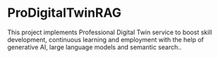 # ProDigitalTwinRAG
This project implements Professional Digital Twin service to boost skill development, continuous learning and employment with the help of generative AI, large language models and semantic search..
